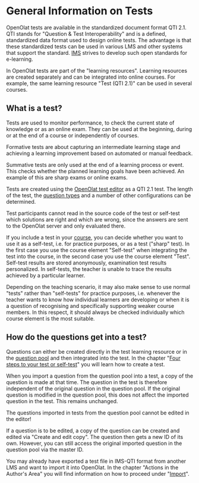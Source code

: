 # General Information on Tests

OpenOlat tests are available in the standardized document format QTI 2.1. QTI stands for "Question & Test Interoperability" and is a defined, standardized data format used to design online tests. The advantage is that these standardized tests can be used in various LMS and other systems that support the standard. [IMS](http://www.imsglobal.org/) strives to develop such open standards for e-learning.

In OpenOlat tests are part of the "learning resources". Learning resources are created separately and can be integrated into online courses. For example, the same learning resource "Test (QTI 2.1)" can be used in several courses.

## What is a test?

Tests are used to monitor performance, to check the current state of knowledge or as an online exam. They can be used at the beginning, during or at the end of a course or independently of courses.

Formative tests are about capturing an intermediate learning stage and achieving a learning improvement based on automated or manual feedback.

Summative tests are only used at the end of a learning process or event. This checks whether the planned learning goals have been achieved. An example of this are sharp exams or online exams.

Tests are created using the [OpenOlat test editor](Test_editor_QTI_2.1.md) as a QTI 2.1 test. The length of the test, the [question
types](Test_question_types.md) and a number of other configurations can be determined.

Test participants cannot read in the source code of the test or self-test which solutions are right and which are wrong, since the answers are sent to the OpenOlat server and only evaluated there.

If you include a test in your [course](Tests_at_course_level.md), you can decide whether you want to use it as a self-test, i.e. for practice purposes, or as a test ("sharp" test). In the first case you use the course element "Self-test" when integrating the test into the course, in the second case you use the course element "Test". Self-test results are stored anonymously, examination test results personalized. In self-tests, the teacher is unable to trace the results achieved by a particular learner.

Depending on the teaching scenario, it may also make sense to use normal "tests" rather than "self-tests" for practice purposes, i.e. whenever the teacher wants to know how individual learners are developing or when it is a question of recognising and specifically supporting weaker course members. In this respect, it should always be checked individually which course element is the most suitable.

## How do the questions get into a test?

Questions can either be created directly in the test learning resource or in the [question pool](../question_bank/index.md) and then integrated into the test. In the chapter "[Four steps to your test or self-test](Four_Steps_to_Your_Test_or_Self-test.md)" you will learn how to create a test.

When you import a question from the question pool into a test, a copy of the question is made at that time. The question in the test is therefore independent of the original question in the question pool. If the original question is modified in the question pool, this does not affect the imported question in the test. This remains unchanged.

The questions imported in tests from the question pool cannot be edited in the editor!

If a question is to be edited, a copy of the question can be created and edited via "Create and edit copy". The question then gets a new ID of its own. However, you can still access the original imported question in the question pool via the master ID.

You may already have exported a test file in IMS-QTI format from another LMS and want to import it into OpenOlat. In the chapter "Actions in the Author's Area" you will find information on how to proceed under "[Import](../authoring/Actions_in_the_'Authoring'_section.md)".
